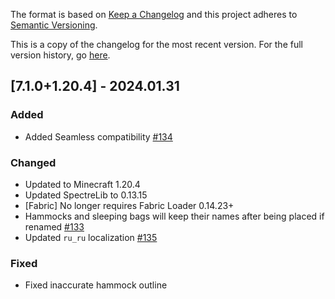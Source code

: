 The format is based on [Keep a Changelog](http://keepachangelog.com/en/1.0.0/) and this project adheres to [Semantic Versioning](http://semver.org/spec/v2.0.0.html).

This is a copy of the changelog for the most recent version. For the full version history, go [here](https://github.com/illusivesoulworks/comforts/blob/1.20.2/CHANGELOG.md).

## [7.1.0+1.20.4] - 2024.01.31
### Added
- Added Seamless compatibility [#134](https://github.com/illusivesoulworks/comforts/issues/134)
### Changed
- Updated to Minecraft 1.20.4
- Updated SpectreLib to 0.13.15
- [Fabric] No longer requires Fabric Loader 0.14.23+
- Hammocks and sleeping bags will keep their names after being placed if renamed [#133](https://github.com/illusivesoulworks/comforts/issues/133)
- Updated `ru_ru` localization [#135](https://github.com/illusivesoulworks/comforts/pull/135)
### Fixed
- Fixed inaccurate hammock outline
